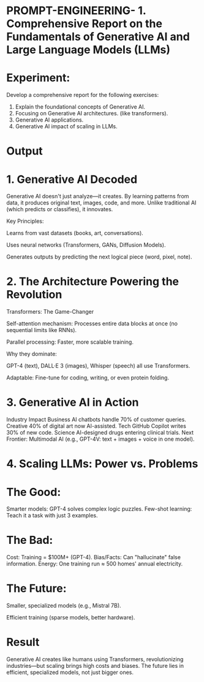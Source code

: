 # PROMPT-ENGINEERING- 1.	Comprehensive Report on the Fundamentals of Generative AI and Large Language Models (LLMs)
# Experiment:
Develop a comprehensive report for the following exercises:
1.	Explain the foundational concepts of Generative AI. 
2.	Focusing on Generative AI architectures. (like transformers).
3.	Generative AI applications.
4.	Generative AI impact of scaling in LLMs.

# Output

# 1. Generative AI Decoded
Generative AI doesn't just analyze—it creates. By learning patterns from data, it produces original text, images, code, and more. Unlike traditional AI (which predicts or classifies), it innovates.

Key Principles:

Learns from vast datasets (books, art, conversations).

Uses neural networks (Transformers, GANs, Diffusion Models).

Generates outputs by predicting the next logical piece (word, pixel, note).

# 2. The Architecture Powering the Revolution
Transformers: The Game-Changer

Self-attention mechanism: Processes entire data blocks at once (no sequential limits like RNNs).

Parallel processing: Faster, more scalable training.

Why they dominate:

GPT-4 (text), DALL·E 3 (images), Whisper (speech) all use Transformers.

Adaptable: Fine-tune for coding, writing, or even protein folding.

# 3. Generative AI in Action
Industry	Impact
Business	AI chatbots handle 70% of customer queries.
Creative	40% of digital art now AI-assisted.
Tech	GitHub Copilot writes 30% of new code.
Science	AI-designed drugs entering clinical trials.
Next Frontier: Multimodal AI (e.g., GPT-4V: text + images + voice in one model).

# 4. Scaling LLMs: Power vs. Problems
# The Good:
Smarter models: GPT-4 solves complex logic puzzles.
Few-shot learning: Teach it a task with just 3 examples.

# The Bad:
Cost: Training = $100M+ (GPT-4).
Bias/Facts: Can "hallucinate" false information.
Energy: One training run ≈ 500 homes' annual electricity.

# The Future:

Smaller, specialized models (e.g., Mistral 7B).

Efficient training (sparse models, better hardware).


# Result
Generative AI creates like humans using Transformers, revolutionizing industries—but scaling brings high costs and biases. The future lies in efficient, specialized models, not just bigger ones.

